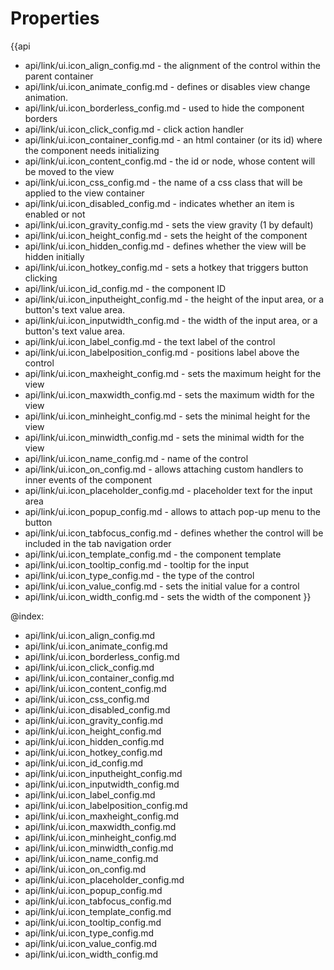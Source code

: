 Properties
==========

{{api
- api/link/ui.icon_align_config.md - the alignment of the control within the parent container
- api/link/ui.icon_animate_config.md - defines or disables view change animation.
- api/link/ui.icon_borderless_config.md - used to hide the component borders
- api/link/ui.icon_click_config.md - click action handler
- api/link/ui.icon_container_config.md - an html container (or its id) where the component needs initializing
- api/link/ui.icon_content_config.md - the id or node, whose content will be moved to the view
- api/link/ui.icon_css_config.md - the name of a css class that will be applied to the view container
- api/link/ui.icon_disabled_config.md - indicates whether an item is enabled or not
- api/link/ui.icon_gravity_config.md - sets the view gravity (1 by default)
- api/link/ui.icon_height_config.md - sets the height of the component
- api/link/ui.icon_hidden_config.md - defines whether the view will be hidden initially
- api/link/ui.icon_hotkey_config.md - sets a hotkey that triggers button clicking
- api/link/ui.icon_id_config.md - the component ID
- api/link/ui.icon_inputheight_config.md - the height of the input area, or a button's text value area.
- api/link/ui.icon_inputwidth_config.md - the width of the input area, or a button's text value area.
- api/link/ui.icon_label_config.md - the text label of the control
- api/link/ui.icon_labelposition_config.md - positions label above the control
- api/link/ui.icon_maxheight_config.md - sets the maximum height for the view
- api/link/ui.icon_maxwidth_config.md - sets the maximum width for the view
- api/link/ui.icon_minheight_config.md - sets the minimal height for the view
- api/link/ui.icon_minwidth_config.md - sets the minimal width for the view
- api/link/ui.icon_name_config.md - name of the control
- api/link/ui.icon_on_config.md - allows attaching custom handlers to inner events of the component
- api/link/ui.icon_placeholder_config.md - placeholder text for the input area
- api/link/ui.icon_popup_config.md - allows to attach pop-up menu to the button
- api/link/ui.icon_tabfocus_config.md - defines whether the control will be included in the tab navigation order
- api/link/ui.icon_template_config.md - the component template
- api/link/ui.icon_tooltip_config.md - tooltip for the input
- api/link/ui.icon_type_config.md - the type of the control
- api/link/ui.icon_value_config.md - sets the initial value for a control
- api/link/ui.icon_width_config.md - sets the width of the component
}}

@index:
- api/link/ui.icon_align_config.md
- api/link/ui.icon_animate_config.md
- api/link/ui.icon_borderless_config.md
- api/link/ui.icon_click_config.md
- api/link/ui.icon_container_config.md
- api/link/ui.icon_content_config.md
- api/link/ui.icon_css_config.md
- api/link/ui.icon_disabled_config.md
- api/link/ui.icon_gravity_config.md
- api/link/ui.icon_height_config.md
- api/link/ui.icon_hidden_config.md
- api/link/ui.icon_hotkey_config.md
- api/link/ui.icon_id_config.md
- api/link/ui.icon_inputheight_config.md
- api/link/ui.icon_inputwidth_config.md
- api/link/ui.icon_label_config.md
- api/link/ui.icon_labelposition_config.md
- api/link/ui.icon_maxheight_config.md
- api/link/ui.icon_maxwidth_config.md
- api/link/ui.icon_minheight_config.md
- api/link/ui.icon_minwidth_config.md
- api/link/ui.icon_name_config.md
- api/link/ui.icon_on_config.md
- api/link/ui.icon_placeholder_config.md
- api/link/ui.icon_popup_config.md
- api/link/ui.icon_tabfocus_config.md
- api/link/ui.icon_template_config.md
- api/link/ui.icon_tooltip_config.md
- api/link/ui.icon_type_config.md
- api/link/ui.icon_value_config.md
- api/link/ui.icon_width_config.md

